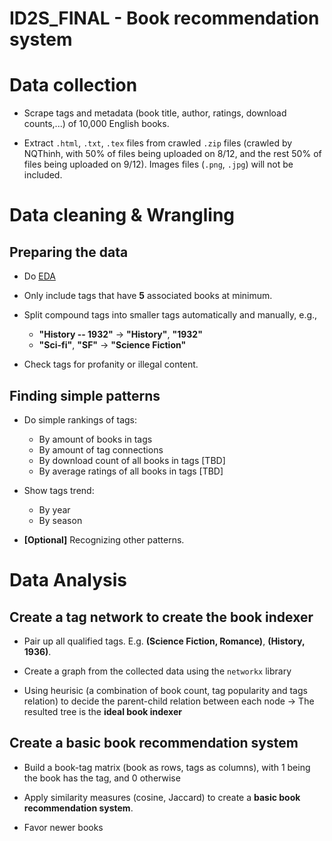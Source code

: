 # ID2S_FINAL - Book recommendation system

# Data collection

- Scrape tags and metadata (book title, author, ratings, download counts,...) of 10,000 English books.

- Extract `.html`, `.txt`, `.tex` files from crawled `.zip` files (crawled by NQThinh, with 50% of files being uploaded on 8/12, and the rest 50% of files being uploaded on 9/12). Images files (`.png`, `.jpg`) will not be included.

# Data cleaning & Wrangling

## Preparing the data

- Do [EDA](https://www.geeksforgeeks.org/what-is-exploratory-data-analysis/)

- Only include tags that have **5** associated books at minimum.

- Split compound tags into smaller tags automatically and manually, e.g.,  
  + **"History -- 1932"** &rarr; **"History"**, **"1932"**
  + **"Sci-fi"**, **"SF"**
   &rarr; **"Science Fiction"**

- Check tags for profanity or illegal content.

## Finding simple patterns

- Do simple rankings of tags:
  + By amount of books in tags
  + By amount of tag connections
  + By download count of all books in tags [TBD]
  + By average ratings of all books in tags [TBD]

- Show tags trend:
  + By year
  + By season

- **[Optional]** Recognizing other patterns.

# Data Analysis

## Create a tag network to create the book indexer

- Pair up all qualified tags. E.g. **(Science Fiction, Romance)**, **(History, 1936)**.

- Create a graph from the collected data using the `networkx` library

- Using heurisic (a combination of book count, tag popularity and tags relation) to decide the parent-child relation between each node &rarr; The resulted tree is the **ideal book indexer**

## Create a basic book recommendation system

- Build a book-tag matrix (book as rows, tags as columns), with 1 being the book has the tag, and 0 otherwise

- Apply similarity measures (cosine, Jaccard) to create a **basic book recommendation system**.

- Favor newer books
